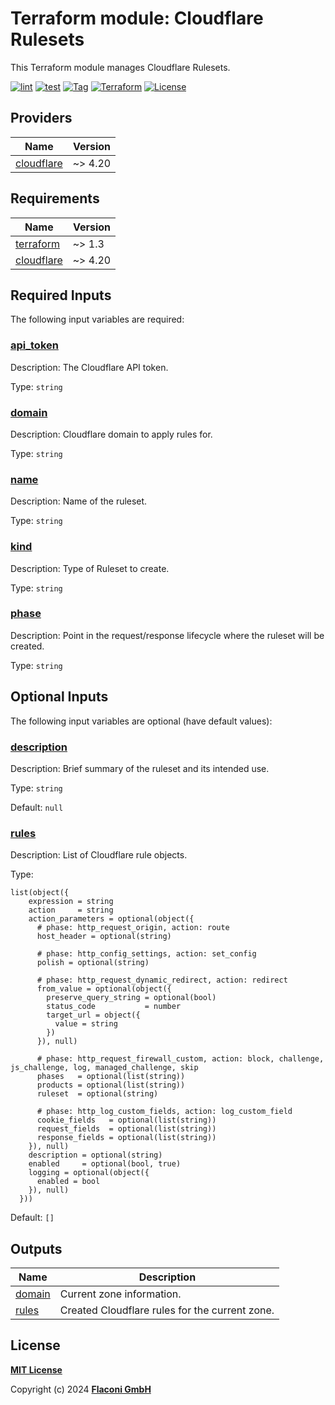 # Terraform module: Cloudflare Rulesets

This Terraform module manages Cloudflare Rulesets.

[![lint](https://github.com/flaconi/terraform-cloudflare-rulesets/workflows/lint/badge.svg)](https://github.com/flaconi/terraform-cloudflare-rulesets/actions?query=workflow%3Alint)
[![test](https://github.com/flaconi/terraform-cloudflare-rulesets/workflows/test/badge.svg)](https://github.com/flaconi/terraform-cloudflare-rulesets/actions?query=workflow%3Atest)
[![Tag](https://img.shields.io/github/tag/flaconi/terraform-cloudflare-rulesets.svg)](https://github.com/flaconi/terraform-cloudflare-rulesets/releases)
[![Terraform](https://img.shields.io/badge/Terraform--registry-cloudflare--rulesets-brightgreen.svg)](https://registry.terraform.io/modules/flaconi/rulesets/cloudflare/)
[![License](https://img.shields.io/badge/license-MIT-blue.svg)](https://opensource.org/licenses/MIT)

<!-- TFDOCS_HEADER_START -->


<!-- TFDOCS_HEADER_END -->

<!-- TFDOCS_PROVIDER_START -->
## Providers

| Name | Version |
|------|---------|
| <a name="provider_cloudflare"></a> [cloudflare](#provider\_cloudflare) | ~> 4.20 |

<!-- TFDOCS_PROVIDER_END -->

<!-- TFDOCS_REQUIREMENTS_START -->
## Requirements

| Name | Version |
|------|---------|
| <a name="requirement_terraform"></a> [terraform](#requirement\_terraform) | ~> 1.3 |
| <a name="requirement_cloudflare"></a> [cloudflare](#requirement\_cloudflare) | ~> 4.20 |

<!-- TFDOCS_REQUIREMENTS_END -->

<!-- TFDOCS_INPUTS_START -->
## Required Inputs

The following input variables are required:

### <a name="input_api_token"></a> [api\_token](#input\_api\_token)

Description: The Cloudflare API token.

Type: `string`

### <a name="input_domain"></a> [domain](#input\_domain)

Description: Cloudflare domain to apply rules for.

Type: `string`

### <a name="input_name"></a> [name](#input\_name)

Description: Name of the ruleset.

Type: `string`

### <a name="input_kind"></a> [kind](#input\_kind)

Description: Type of Ruleset to create.

Type: `string`

### <a name="input_phase"></a> [phase](#input\_phase)

Description: Point in the request/response lifecycle where the ruleset will be created.

Type: `string`

## Optional Inputs

The following input variables are optional (have default values):

### <a name="input_description"></a> [description](#input\_description)

Description: Brief summary of the ruleset and its intended use.

Type: `string`

Default: `null`

### <a name="input_rules"></a> [rules](#input\_rules)

Description: List of Cloudflare rule objects.

Type:

```hcl
list(object({
    expression = string
    action     = string
    action_parameters = optional(object({
      # phase: http_request_origin, action: route
      host_header = optional(string)

      # phase: http_config_settings, action: set_config
      polish = optional(string)

      # phase: http_request_dynamic_redirect, action: redirect
      from_value = optional(object({
        preserve_query_string = optional(bool)
        status_code           = number
        target_url = object({
          value = string
        })
      }), null)

      # phase: http_request_firewall_custom, action: block, challenge, js_challenge, log, managed_challenge, skip
      phases   = optional(list(string))
      products = optional(list(string))
      ruleset  = optional(string)

      # phase: http_log_custom_fields, action: log_custom_field
      cookie_fields   = optional(list(string))
      request_fields  = optional(list(string))
      response_fields = optional(list(string))
    }), null)
    description = optional(string)
    enabled     = optional(bool, true)
    logging = optional(object({
      enabled = bool
    }), null)
  }))
```

Default: `[]`

<!-- TFDOCS_INPUTS_END -->

<!-- TFDOCS_OUTPUTS_START -->
## Outputs

| Name | Description |
|------|-------------|
| <a name="output_domain"></a> [domain](#output\_domain) | Current zone information. |
| <a name="output_rules"></a> [rules](#output\_rules) | Created Cloudflare rules for the current zone. |

<!-- TFDOCS_OUTPUTS_END -->

## License

**[MIT License](LICENSE)**

Copyright (c) 2024 **[Flaconi GmbH](https://github.com/flaconi)**
